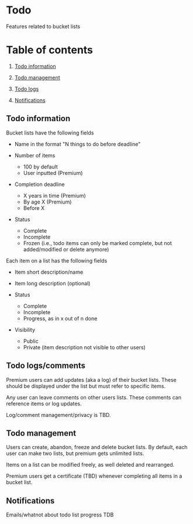 # Todo

Features related to bucket lists

# Table of contents

1. [Todo information](#todo-information)

2. [Todo management](#todo-management)

3. [Todo logs](#todo-logs)

4. [Notifications](#notifications)

## Todo information

Bucket lists have the following fields

* Name in the format "N things to do before deadline"

* Number of items

    * 100 by default
    * User inputted (Premium)

* Completion deadline

    * X years in time (Premium)
    * By age X (Premium)
    * Before X

* Status

    * Complete
    * Incomplete
    * Frozen (i.e., todo items can only be marked complete, but not added/modified or delete anymore)

Each item on a list has the following fields

* Item short description/name

* Item long description (optional)

* Status

    * Complete
    * Incomplete
    * Progress, as in x out of n done

* Visibility

    * Public
    * Private (item description not visible to other users)

## Todo logs/comments

Premium users can add updates (aka a log) of their bucket lists. These should be displayed under the list but must refer to specific items.

Any user can leave comments on other users lists. These comments can reference items or log updates.

Log/comment management/privacy is TBD.

## Todo management

Users can create, abandon, freeze and delete bucket lists. By default, each user can make two lists, but premium gets unlimited lists.

Items on a list can be modified freely, as well deleted and rearranged.

Premium users get a certificate (TBD) whenever completing all items in a bucket list.

## Notifications

Emails/whatnot about todo list progress TDB
